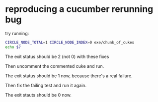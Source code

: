 # reproducing a cucumber rerunning bug

try running:

```bash
CIRCLE_NODE_TOTAL=1 CIRCLE_NODE_INDEX=0 exe/chunk_of_cukes
echo $?
```

The exit status should be 2 (not 0) with these fixes

Then uncomment the commented cuke and run.

The exit status should be 1 now, because there's a real failure.

Then fix the failing test and run it again.

The exit stauts should be 0 now.
